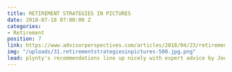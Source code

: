 ```yaml
---
title: RETIREMENT STRATEGIES IN PICTURES
date: 2018-07-18 07:00:00 Z
categories:
- Retirement
position: 7
link: https://www.advisorperspectives.com/articles/2018/04/23/retirement-strategies-in-pictures
img: "/uploads/31.retirementstrategiesinpictures-500.jpg.png"
lead: plynty's recommendations line up nicely with expert advice by Joe Tomlinson
---
```



